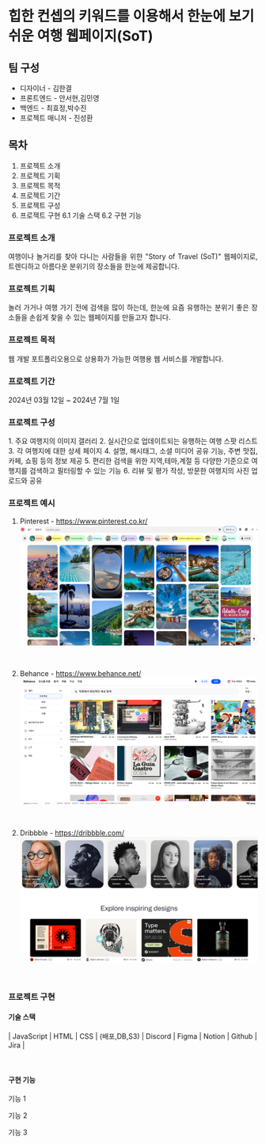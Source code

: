 # 힙한 컨셉의 키워드를 이용해서 한눈에 보기 쉬운 여행 웹페이지(SoT)

## 팀 구성

* 디자이너 - 김한결
* 프론트엔드 - 안서현,김민영
* 백엔드 - 최효정,박수진
* 프로젝트 매니저 - 진성환

## 목차
1. 프로젝트 소개
2. 프로젝트 기획
3. 프로젝트 목적
4. 프로젝트 기간
5. 프로젝트 구성
6. 프로젝트 구현
  6.1 기술 스택
  6.2 구현 기능
   

### 프로젝트 소개
<p align="justify">
여행이나 놀거리를 찾아 다니는 사람들을 위한 "Story of Travel (SoT)" 웹페이지로, 트렌디하고 아름다운 분위기의 장소들을 한눈에 제공합니다.
</p>

### 프로젝트 기획
<p align="justify">
놀러 가거나 여행 가기 전에 검색을 많이 하는데, 한눈에 요즘 유행하는 분위기 좋은 장소들을 손쉽게 찾을 수 있는 웹페이지를 만들고자 합니다.
</p>

### 프로젝트 목적
<p align="justify">
웹 개발 포트폴리오용으로 상용화가 가능한 여행용 웹 서비스를 개발합니다.
</p>

### 프로젝트 기간
<p align="justify">
2024년 03월 12일 ~ 2024년 7월 1일
</p>

### 프로젝트 구성
<p align="justify">
1. 주요 여행지의 이미지 갤러리
2. 실시간으로 업데이트되는 유행하는 여행 스팟 리스트
3. 각 여행지에 대한 상세 페이지
4. 설명, 해시태그, 소셜 미디어 공유 기능, 주변 맛집, 카페, 쇼핑 등의 정보 제공
5. 편리한 검색을 위한 지역,테마,계절 등 다양한 기준으로 여행지를 검색하고 필터링할 수 있는 기능
6. 리뷰 및 평가 작성, 방문한 여행지의 사진 업로드와 공유
</p>

### 프로젝트 예시
1. Pinterest - https://www.pinterest.co.kr/
![대체 텍스트](https://github.com/6s-hwan/Image/blob/ce323a67faaaa95f2cc9af1559d54eecc9f912f4/%ED%95%80%ED%84%B0%EB%A0%88%EC%8A%A4%ED%8A%B8.PNG)
<br>

2. Behance - https://www.behance.net/
![대체 텍스트](https://github.com/6s-hwan/Image/blob/main/Behance.PNG)
<br>

2. Dribbble - https://dribbble.com/
![대체 텍스트](https://github.com/6s-hwan/Image/blob/main/Dribbble.PNG)
<br>

### 프로젝트 구현

#### 기술 스택 

| JavaScript | HTML | CSS | (배포,DB,S3) | Discord | Figma | Notion | Github | Jira | 

<br>

#### 구현 기능 

기능 1

기능 2

기능 3
